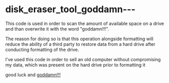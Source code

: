 # disk_eraser_tool_goddamn---

This code is used in order to scan the amount of available space on a drive and than 
overwrite it with the word "goddamn!!!". 

The reason for doing so is that this operation alongside formatting will reduce the 
ability of a third party to restore data from a hard drive after conducting formatting 
of the drive.

I've used this code in order to sell an old computer without compromising my data, which
was present on the hard drive prior to formatting it

good luck and [goddamn!!!](https://youtu.be/PTqtrGBYpxQ)
